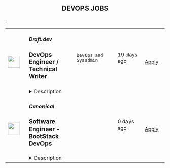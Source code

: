 <div align="center"><h2>DEVOPS JOBS</h2></div><table><tr>
                <td width="100" height="100" rowspan="2">
                    <img src="https://wwr-pro.s3.amazonaws.com/logos/0018/9485/logo.gif" width="38px" height="auto">
                </td>
                <td width="300">
                    <h5>Draft.dev</h5>
                    <h3> DevOps Engineer / Technical Writer</h3>
                </td>
                <td width="300">
                    <code>DevOps and Sysadmin</code>
                </td>
                <td width="200">
                <text>19 days ago</text>
                </td>
                <td width="100" rowspan="2">
                <a href="https://weworkremotely.com/remote-jobs/draft-dev-devops-engineer-technical-writer" align="right" target="_blank">Apply</a>
                </td>
            </tr>
            <tr>
                <td colspan="3">
                <details><summary>Description</summary>
                <img src="https://we-work-remotely.imgix.net/logos/0018/9485/logo.gif?ixlib=rails-4.0.0&w=50&h=50&dpr=2&fit=fill&auto=compress" />

<p>
  <strong>Headquarters:</strong> USA
    <br /><strong>URL:</strong> <a href="https://draft.dev/">https://draft.dev/</a>
</p>

<h1>About the Job</h1><div>
<a href="http://draft.dev/">Draft.dev</a> is a content marketing agency focused on creating in-depth, technical content for growing technology companies. We work with subject matter experts from around the world to create tutorials, blog posts, and e-books for our clients. Founded in 2020, we're a small but quickly growing team of technologists, writers, marketers, and editors.</div><div>
<br>If you're a software developer and you want to build your personal brand while getting paid to write about interesting technical topics on the side, this will be a great part-time role for you!</div><div>
<br>📣 We're looking for <strong>DevOps Engineers</strong> who can write.</div><div>
<br>Draft.dev’s writers create technical blog posts and tutorials for clients in a wide range of industries and areas of technology. Writer pay starts at $300 per ~1500-word article and goes up as you complete more assignments.</div><div>
<br>This is a great side hustle as almost all our 200+ writers are full-time developers with a background in software engineering, data engineering, machine learning, product management, or similar.</div><div>
<br>Because we create content that will be read by a wide range of readers around the world, we are committed to supporting diversity in our writers (we currently have writers in over 50 countries).</div><div><br></div><h1>What You'll Do</h1><ul>
<li>Write content such as blogs, tutorials, guides, and other similar materials</li>
<li>Research and prepare demo code as needed</li>
<li>Conduct necessary research to ensure the accuracy of the content</li>
<li>Respond to editorial requests in a timely manner</li>
</ul><h1>Your Skills &amp; Experience</h1><ul>
<li>You have experience in <strong>Opentelemetry</strong> and/or</li>
<li>You have experience using <strong>bare metal servers</strong>
</li>
</ul><h1>What You'll Love</h1><ul>
<li>Remote work: 100% remote work environment allows for a flexible schedule and work from anywhere in the world</li>
<li>Asynchronous communication: No need to be available at specific hours or use real-time chat tools, promoting work-life balance</li>
<li>Diversity and inclusion: A company culture that values diversity and inclusivity in all aspects of our work</li>
<li>Fair pay: Competitive salary based on experience, and a commitment to paying fair rates for quality work</li>
<li>Honest feedback: A supportive work environment that values honesty and transparency in feedback to help employees grow and succeed.</li>
</ul><div>
<br>If you have any of the skills listed above, please apply!</div>

<p><strong>To apply:</strong> <a href="https://weworkremotely.com/remote-jobs/draft-dev-devops-engineer-technical-writer">https://weworkremotely.com/remote-jobs/draft-dev-devops-engineer-technical-writer</a></p>

                </details>
                </td>
            </tr>,<tr>
                <td width="100" height="100" rowspan="2">
                    <img src="https://remotive.com/job/1770643/logo" width="38px" height="auto">
                </td>
                <td width="300">
                    <h5>SettleMint</h5>
                    <h3>Senior DevOps</h3>
                </td>
                <td width="300">
                    <code>C++,cloud,docker,elasticsearch</code>
                </td>
                <td width="200">
                <text>2 days ago</text>
                </td>
                <td width="100" rowspan="2">
                <a href="https://remotive.com/remote-jobs/devops/senior-devops-1770643" align="right" target="_blank">Apply</a>
                </td>
            </tr>
            <tr>
                <td colspan="3">
                <details><summary>Description</summary>
                <div class="h4"><strong>Accelerating the Web3 transformation journey</strong></div>
<p>SettleMint is here to make blockchain application development easy for developers, by providing the best high-performance low-code platform for blockchain development for enterprises and the public sector.</p>
<p> </p>
<p>We are a venture-funded global scale-up, and we recently closed our series-A funding of €16 million, co-led by Molten Ventures and OTB Ventures. We reached a new phase of growth, and we are now going to expand our operations and teams really fast, with clients in financial services, retail, manufacturing, and public institutions across the globe, with branches in Belgium, UAE, India, Japan, and Singapore. We work closely with our growing network of partners in all regions enabling them to quickly deliver solutions to their clients.</p>
<p> </p>
<div class="h3"><strong>How we work</strong></div>
<p><strong>We are a</strong> <strong>remote-first company</strong>, <strong>we work async</strong> (so you can focus on the actual work) <strong>and we empower our team members to take ownership of their work</strong>. We hire the best talents in the blockchain space and we trust their ability to do a great 100%!</p>
<p>Skills, values alignment, and cultural fit are equally important to us, as they will enable top-performing team members to rapidly grow their careers with us. </p>
<p>We invite you to take a look at our <a href="https://www.notion.so/settlemint/Public-Digital-Handbook-9f317abe812b4965afe575d21e2e7551" rel="nofollow" tabindex="0" target="_blank"><strong>public handbook</strong></a> to learn more about how we work at SettleMint. Additionally, to gain further insights, we encourage you to explore independent reviews on our <strong><a href="https://www.glassdoor.com/Overview/Working-at-SettleMint-EI_IE4677612.11,21.htm" rel="nofollow" tabindex="0">Glassdoor page</a>.</strong><strong><br></strong></p>
<p>If this sounds exciting to you, go ahead and apply for this role!</p>
<p> </p>
<div class="h4"><strong>About the role</strong></div>
<p dir="ltr">We are looking for an experienced DevOps engineer that will help our team establish DevOps practice. You will work closely with the VP of Engineering to identify and establish DevOps practices in the company.</p>
<p dir="ltr">You will help us build scalable, efficient cloud infrastructure. You’ll implement monitoring for automated system health checks. Lastly, you’ll build our CI pipeline, and train and guide the team in DevOps practices.</p>
<p dir="ltr"> </p>
<p><strong>What’s in for you as a DevOps at SettleMint</strong></p>
<ol style="">
<li style=""><strong>Intellectually stimulating and challenging projects:</strong> Being the only DevOps in the company, e2e responsibility, Taking over all infrastructure (support and improvement strategy), nurturing DevOps culture in the team, enhancing processes and technology, stable easy to create development environments, fast CI and CD</li>
<li style=""><strong>Tech Stack &amp; Tools</strong>: in-depth skills in Kubernetes, Pulimi (terraform-from a code), a bit of Ansible, CI in GitHub Action, top-notch technologies, blockchain main net nodes support.</li>
<li style=""><strong>Learning and Growth Opportunities</strong>: A unique chance to implement your ideas, and ultimate ownership of the infrastructure.</li>
<li style=""><strong>Collaborative and Supportive Environment</strong>: Our key rule- ultimate transparency. We have a complex product that sully supported collaboration to find the best solution faster and get help. We use our channel in Slack to ask questions rather than DMs, we have regular knowledge-sharing sessions, and issues can (should) be highlighted in daily standup meetings.<br><br></li>
</ol>
<div class="h4"><strong>Responsibilities</strong></div>
<ul style="">
<li dir="ltr" style="">
<p dir="ltr">Building and setting up new development tools and infrastructure</p>
</li>
<li dir="ltr" style="">
<p dir="ltr">Understanding the needs of stakeholders and conveying this to developers</p>
</li>
<li dir="ltr" style="">
<p dir="ltr">Working on ways to automate and improve development and release processes</p>
</li>
<li dir="ltr" style="">
<p dir="ltr">Testing and examining code written by others and analyzing results</p>
</li>
<li dir="ltr" style="">
<p dir="ltr">Ensuring that systems are safe and secure against cybersecurity threats</p>
</li>
<li dir="ltr" style="">
<p dir="ltr">Identifying technical problems and developing software updates and ‘fixes’</p>
</li>
<li dir="ltr" style="">
<p dir="ltr">Working with software developers and software engineers to ensure that development follows established processes and works as intended</p>
</li>
<li dir="ltr" style="">
<p dir="ltr">Planning out projects and being involved in project management decisions</p>
</li>
<li dir="ltr" style="">
<p dir="ltr">You're responsible to set up mature DevOps practices and processes from an early stage</p>
</li>
<li dir="ltr" style="">
<p dir="ltr">You have the ultimate responsibility for critical infrastructure </p>
</li>
</ul>
<div class="h4"><strong>Qualifications</strong></div>
<ul style="">
<li dir="ltr" style="">
<p dir="ltr">Fluent both in written and spoken English</p>
</li>
<li dir="ltr" style="">
<p dir="ltr">Previous experience in blockchain development is a big plus</p>
</li>
<li dir="ltr" style="">
<p dir="ltr">Experience as a DevOps Engineer or similar software engineering role</p>
</li>
<li dir="ltr" style="">
<p dir="ltr">Knowledge of TypeScript / Node.js. Bash and Go/Rust/C++ is a nice bonus</p>
</li>
<li dir="ltr" style="">
<p dir="ltr">Experience with setting up load balancers, reverse proxies, and web servers</p>
</li>
<li dir="ltr" style="">
<p dir="ltr">Experience in blockchain nodes support is a big plus</p>
</li>
<li dir="ltr" style="">
<p dir="ltr">Comfortable with containerization and container orchestration (Docker, k8s)</p>
</li>
<li dir="ltr" style="">
<p dir="ltr">Familiarity with one or more of the following infrastructure as code technologies: Ansible, Terraform/Pulumi, Helm, etc.</p>
</li>
<li dir="ltr" style="">
<p dir="ltr">Implementing CI/CD pipelines (GHA, CircleCI…)</p>
</li>
<li dir="ltr" style="">
<p dir="ltr">Using infrastructure monitoring tools like Prometheus with Grafana Dashboard</p>
</li>
<li dir="ltr" style="">
<p dir="ltr">Managing logs with Loki or ElasticSearch</p>
</li>
<li dir="ltr" style="">
<p dir="ltr">BSc in Computer Science, Engineering, or a relevant field</p>
</li>
</ul>
<div> </div>
<p><strong>Benefits of working at SettleMint</strong></p>
<ul style="">
<li style="">Be part of the Blockchain / WEB3 revolution</li>
<li style="">Dynamic but stable scale-up, with the mission to make blockchain accessible for all</li>
<li style="">A fun team to be in, with high standards and a culture of transparency and collaboration</li>
<li style="">Flexible working hours, location, and async work environment</li>
<li style="">Paid Volunteering Time Off to contribute to your local community</li>
<li style="">A merit-based ESOP (Employee Stock Option Program)</li>
<li style="">Global colleagues who are passionate, hardworking, and smart, just like you!</li>
<li style="">Constant training and coaching on both Blockchain Technology and Sales</li>
<li style="">A fast-growing team that is fired up and passionate about what we do because, well, it is bloody important</li>
<li style="">We care about your growth and development and promote lateral and vertical career progression</li>
</ul>
<p> </p>
<div>
<p><strong>Inclusivity and belonging.</strong></p>
<p>SettleMint is inclusive for everyone and is for anyone.</p>
<p>We encourage candidates from all ethnic, gender, sexual, age, and abilities groups to apply and be part of our company.</p>
<p>We are a very diverse team, and we want to continue our efforts in hiring and retaining the most diverse talents from all over the world.</p>
<p>We believe in offering employees a flexible workspace to create a happy, productive, diverse, and inclusive team.</p>
</div>
<img src="https://remotive.com/job/track/1770643/blank.gif?source=public_api" alt=""/>
                </details>
                </td>
            </tr>,<tr>
                <td width="100" height="100" rowspan="2">
                    <img src="https://pbs.twimg.com/profile_images/1673959375340290050/x7pNtXQ7_400x400.jpg" width="38px" height="auto">
                </td>
                <td width="300">
                    <h5>Canonical</h5>
                    <h3>Software Engineer - BootStack DevOps</h3>
                </td>
                <td width="300">
                    <code></code>
                </td>
                <td width="200">
                <text>0 days ago</text>
                </td>
                <td width="100" rowspan="2">
                <a href="https://canonical.com/careers/3290946" align="right" target="_blank">Apply</a>
                </td>
            </tr>
            <tr>
                <td colspan="3">
                <details><summary>Description</summary>
                
      <p>Help us shape the future of open source IT, devops, and IS, from bare metal to containers. Our goal is to revolutionise open source application and infrastructure operations.</p>
<p>We are on a mission to reshape the world of software operations, using Python and Golang for next-generation infrastructure-as-code and blazing a trail to model-driven operations. We want to enable companies to run very efficient bare metal operations for high performance computing, private cloud, data lakes and analytics. To achieve this we need to invent some new technology, and we need to build some new products. In support of that goal we hire software engineers who are passionate about quality, reliability and devops.</p>
<p>This team is part of our fully managed infrastructure operations organisation. Canonical runs many private OpenStack clouds and Kubernetes clusters for customers around the world, which enables us to improve our infra-as-code products based on our own real experience, mirroring that of our users and customers. We work in Python and Golang, creating open source operations capabilities that simplify these operations for anybody, worldwide, who is building on Ubuntu.</p>
<p>Our team collaborates with product, engineering, and operations teams. Most of the work is pure open source Python software development, with some planned work in Golang. The expectation is to focus on quality, design, documentation, tests and performance. The team develops and enhances our opscode and other open source packages, to ensure our platform is the easiest, most robust, and best performing way to drive your data centre.</p>
<p>This role is ideal for software engineers who want to work in Python/Golang, have a passion for distributed systems, and an interest in the entire Linux stack - from kernel to networking to virtualization and containers. Our Engineers are technically astute open source enthusiasts who are excited about cloud computing and are ready to join a global team charged with delivering world class services to our customers.</p>
<p><br><br></p>
<h3>What you’ll do</h3>
<ul>
<li>Work in Python and Golang to design and deliver open source software operations code</li>
<li>Work with the entire Linux stack, from kernel, networking, storage, to applications</li>
<li>Learn to think rigorously about application and infrastructure reliability</li>
<li>Shape high quality open source monitoring and alerting infrastructure</li>
<li>Simplify open source operations for our customers and open source community</li>
<li>Demonstrate sound engineering design and testing principles in your code</li>
<li>Follow agile software development practices</li>
<li>Coach and develop your colleagues where you have insights</li>
<li>Grow a healthy, collaborative engineering culture in line with the company values</li>
<li>Global travel up to 10% of time for internal and external events</li>
</ul>
<h3>Who you are</h3>
<ul>
<li>University degree in Computer Science or related software engineering field</li>
<li>Advanced level Python programming skills</li>
<li>Good to have - Golang programming skills</li>
<li>You are knowledgeable and passionate about software development&nbsp;</li>
<li>You are organised and want your team to deliver timely, high quality software</li>
<li>You have a demonstrated drive for continual learning</li>
<li>You understand the importance of reliable operations in a devops world</li>
<li>You have sound knowledge of cloud computing concepts &amp; technologies</li>
<li>You have practical knowledge of Linux and networking</li>
</ul>
<h3>What you will learn</h3>
<ul>
<li>Devops and site reliability engineering</li>
<li>OpenStack and Kubernetes in operation</li>
<li>Wide range of open source applications and skills</li>
<li>Real-life and hands-on exposure to a wide range of emerging technologies and tools&nbsp;</li>
</ul>
<h3>We offer:&nbsp;</h3>
<ul>
<li>Learning and development</li>
<li>Competitive salary</li>
<li>Recognition rewards</li>
<li>Annual leave</li>
<li>Priority Pass for travel</li>
</ul>
<h2><strong>About Canonical</strong></h2>
<p>Canonical is a pioneering tech firm that is at the forefront of the global move to open source. As the company that publishes Ubuntu, one of the most important open source projects and the platform for AI, IoT and the cloud, we are changing the world on a daily basis. We recruit on a global basis and set a very high standard for people joining the company. We expect excellence - in order to succeed, we need to be the best at what we do.</p>
<p>Canonical has been a remote-first company since its inception in 2004.​ Work at Canonical is a step into the future, and will challenge you to think differently, work smarter, learn new skills, and raise your game. Canonical provides a unique window into the world of 21st-century digital business.</p>
<h2><strong>Canonical is an equal opportunity employer</strong></h2>
<p>We are proud to foster a workplace free from discrimination. Diversity of experience, perspectives, and background create a better work environment and better products. <a href="https://canonical.com/careers/diversity/identity">Whatever your identity, we will give your application fair consideration.</a></p>
<p>#Stack</p><p>Requisition ID: 265</p><p></p>
    
                </details>
                </td>
            </tr>,<tr>
                <td width="100" height="100" rowspan="2">
                    <img src="https://pbs.twimg.com/profile_images/1470600385861611521/zGMS9sPM_400x400.png" width="38px" height="auto">
                </td>
                <td width="300">
                    <h5>Coalesce</h5>
                    <h3>DevOps Engineer</h3>
                </td>
                <td width="300">
                    <code></code>
                </td>
                <td width="200">
                <text>0 days ago</text>
                </td>
                <td width="100" rowspan="2">
                <a href="https://jobs.lever.co/coalesce.io/497eaa6d-bd10-438d-8ea9-0cf90a2b2d05" align="right" target="_blank">Apply</a>
                </td>
            </tr>
            <tr>
                <td colspan="3">
                <details><summary>Description</summary>
                <div class="section page-centered" data-qa="job-description"><div><span style="font-size: 10pt">Coalesce Software is hiring a DevOps Engineer to help us build the future of data analytics tooling. In this role you will play an important role in delivering our SaaS product to our customers at velocity and with reliability, working closely with our product, engineering, and customer success teams to keep our product moving forward and ensure an exceptional user experience for our customers.</span></div><div><br></div><div><span style="font-size: 10pt">What exactly does Coalesce do? Coalesce solves the most commonly failed project in IT: the data warehouse. Companies today need to be-data driven to be competitive. Coalesce is the only cloud-first data platform that enables companies to transform and streamline their analytics process, enabling data-driven decision making and visibility at enterprise scale.</span></div></div><div class="section page-centered"><div><h3>Key Responsibilities</h3><ul class="posting-requirements plain-list"><ul><li>Design and implement automated software builds, testing infrastructure, deployments, and associated monitoring</li><li>Contribute to CI/CD processes and infrastructure to facilitate faster deployment and testing times for software engineering teams</li><li>Contribute to planning and prioritization discussions</li><li>Facilitate onboarding customers from an infrastructure perspective</li></ul></ul></div></div><div class="section page-centered"><div><h3>Qualifications</h3><ul class="posting-requirements plain-list"><ul><li>Proficient with Kubernetes and/or Docker, preferably experience with GKE</li><li>Proficient with Google Cloud Platform or any major cloud platform--including experience with setting up and maintaining VMs, load balancing, containerization, certificates, etc.</li><li>Experience with GitHub Actions and Argo or similar CI/CD tooling</li><li>Experience with Terraform or similar IaaS</li><li>Experience with monitoring SaaS services</li><li>Exposure to software testing and the software development lifecycle</li></ul></ul></div></div><!--[2022-11-28] [GOLD-2535] Remove payTransparencyV1 when feature flag is fully removed--><div class="section page-centered" data-qa="closing-description"><div><span style="font-size: 10pt">Not a perfect fit? That’s OK! We have senior team members that can help you level up… Most importantly we are looking for individuals with the demonstrated ability to independently learn and develop. If you have an interest in data analytics and building great software with a high caliber team, we want to hear from you.</span></div></div><div class="section page-centered last-section-apply" data-qa="btn-apply-bottom"><a class="postings-btn template-btn-submit cerulean" data-qa="show-page-apply" href="https://jobs.lever.co/coalesce.io/497eaa6d-bd10-438d-8ea9-0cf90a2b2d05/apply">Apply for this job</a></div>
                </details>
                </td>
            </tr></table>